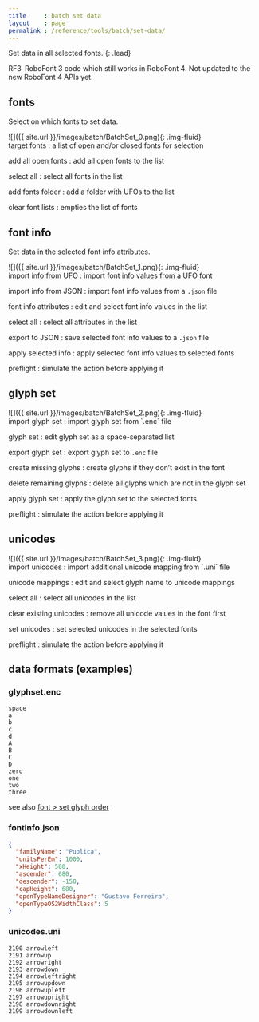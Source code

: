 ```yaml
---
title     : batch set data
layout    : page
permalink : /reference/tools/batch/set-data/
---
```


Set data in all selected fonts.
{: .lead}

<span class="badge text-bg-warning rounded-0">RF3</span> RoboFont 3 code which still works in RoboFont 4. Not updated to the new RoboFont 4 APIs yet.


fonts
-----

Select on which fonts to set data.

<div class='row'>

<div class='col-sm' markdown='1'>
![]({{ site.url }}/images/batch/BatchSet_0.png){: .img-fluid}
</div>

<div class='col-sm' markdown='1'>
target fonts
: a list of open and/or closed fonts for selection

add all open fonts
: add all open fonts to the list

select all
: select all fonts in the list

add fonts folder
: add a folder with UFOs to the list

clear font lists
: empties the list of fonts
</div>

</div>


font info
---------

Set data in the selected font info attributes.

<div class='row'>

<div class='col-sm' markdown='1'>
![]({{ site.url }}/images/batch/BatchSet_1.png){: .img-fluid}
</div>

<div class='col-sm' markdown='1'>
import info from UFO
: import font info values from a UFO font

import info from JSON
: import font info values from a `.json` file

font info attributes
: edit and select font info values in the list

select all
: select all attributes in the list

export to JSON
: save selected font info values to a `.json` file

apply selected info
: apply selected font info values to selected fonts

preflight
: simulate the action before applying it
</div>

</div>


glyph set
---------

<div class='row'>

<div class='col-sm' markdown='1'>
![]({{ site.url }}/images/batch/BatchSet_2.png){: .img-fluid}
</div>

<div class='col-sm' markdown='1'>
import glyph set
: import glyph set from `.enc` file

glyph set
: edit glyph set as a space-separated list

export glyph set
: export glyph set to `.enc` file

create missing glyphs
: create glyphs if they don’t exist in the font

delete remaining glyphs
: delete all glyphs which are not in the glyph set

apply glyph set
: apply the glyph set to the selected fonts

preflight
: simulate the action before applying it
</div>

</div>


unicodes
--------

<div class='row'>

<div class='col-sm' markdown='1'>
![]({{ site.url }}/images/batch/BatchSet_3.png){: .img-fluid}
</div>

<div class='col-sm' markdown='1'>
import unicodes
: import additional unicode mapping from `.uni` file

unicode mappings
: edit and select glyph name to unicode mappings

select all
: select all unicodes in the list

clear existing unicodes
: remove all unicode values in the font first

set unicodes
: set selected unicodes in the selected fonts

preflight
: simulate the action before applying it
</div>

</div>

data formats (examples)
-----------------------

### glyphset.enc

```plaintext
space
a
b
c
d
A
B
C
D
zero
one
two
three
```

see also [font > set glyph order](../../font/set-glyph-order/)

### fontinfo.json

```json
{
  "familyName": "Publica",
  "unitsPerEm": 1000,
  "xHeight": 500,
  "ascender": 680,
  "descender": -150,
  "capHeight": 680,
  "openTypeNameDesigner": "Gustavo Ferreira",
  "openTypeOS2WidthClass": 5
}
```

### unicodes.uni

```plaintext
2190 arrowleft
2191 arrowup
2192 arrowright
2193 arrowdown
2194 arrowleftright
2195 arrowupdown
2196 arrowupleft
2197 arrowupright
2198 arrowdownright
2199 arrowdownleft
```
